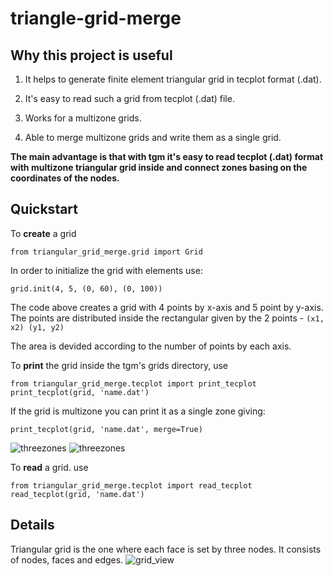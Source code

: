 # triangle-grid-merge

## Why this project is useful

1. It helps to generate finite element triangular grid in tecplot format (.dat).

2. It's easy to read such a grid from tecplot (.dat) file.

3. Works for a multizone grids.

4. Able to merge multizone grids and write them as a single grid.

**The main advantage is that with tgm it's easy to read tecplot (.dat) format with multizone triangular grid inside and
connect zones basing on the coordinates of the nodes.**

## Quickstart

To **create** a grid
```
from triangular_grid_merge.grid import Grid
```
In order to initialize the grid with elements use:
```
grid.init(4, 5, (0, 60), (0, 100))
```
The code above creates a grid with 4 points by x-axis and 5 point by y-axis.
The points are distributed inside the rectangular given by the 2 points - `(x1, x2) (y1, y2)`

The area is devided according to the number of points by each axis.

To **print** the grid inside the tgm's grids directory, use
```
from triangular_grid_merge.tecplot import print_tecplot
print_tecplot(grid, 'name.dat')
```
If the grid is multizone you can print it as a single zone giving:
```
print_tecplot(grid, 'name.dat', merge=True)
```
![threezones](docs/threezones.png)
![threezones](docs/singlezone.png)


To **read** a grid. use
```
from triangular_grid_merge.tecplot import read_tecplot
read_tecplot(grid, 'name.dat')
```

## Details

Triangular grid is the one where each face is set by three nodes. 
It consists of nodes, faces and edges.
![grid_view](docs/grid_view.png)


